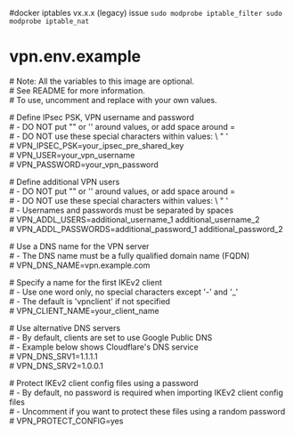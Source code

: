 #docker iptables vx.x.x (legacy) issue
`
sudo modprobe iptable_filter
sudo modprobe iptable_nat
`

# vpn.env.example

\# Note: All the variables to this image are optional.  
\# See README for more information.  
\# To use, uncomment and replace with your own values.  

\# Define IPsec PSK, VPN username and password  
\# - DO NOT put "" or '' around values, or add space around =  
\# - DO NOT use these special characters within values: \ " '  
\# VPN_IPSEC_PSK=your_ipsec_pre_shared_key  
\# VPN_USER=your_vpn_username  
\# VPN_PASSWORD=your_vpn_password  

\# Define additional VPN users  
\# - DO NOT put "" or '' around values, or add space around =  
\# - DO NOT use these special characters within values: \ " '  
\# - Usernames and passwords must be separated by spaces  
\# VPN_ADDL_USERS=additional_username_1 additional_username_2  
\# VPN_ADDL_PASSWORDS=additional_password_1 additional_password_2  

\# Use a DNS name for the VPN server  
\# - The DNS name must be a fully qualified domain name (FQDN)  
\# VPN_DNS_NAME=vpn.example.com  

\# Specify a name for the first IKEv2 client  
\# - Use one word only, no special characters except '-' and '_'  
\# - The default is 'vpnclient' if not specified  
\# VPN_CLIENT_NAME=your_client_name  

\# Use alternative DNS servers  
\# - By default, clients are set to use Google Public DNS  
\# - Example below shows Cloudflare's DNS service  
\# VPN_DNS_SRV1=1.1.1.1  
\# VPN_DNS_SRV2=1.0.0.1  

\# Protect IKEv2 client config files using a password  
\# - By default, no password is required when importing IKEv2 client config files  
\# - Uncomment if you want to protect these files using a random password  
\# VPN_PROTECT_CONFIG=yes  
